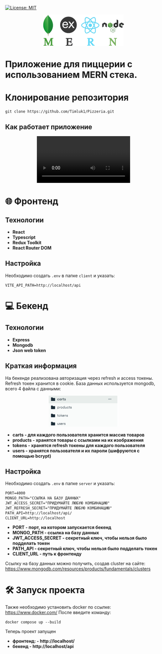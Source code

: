 [![License: MIT](https://img.shields.io/badge/License-MIT-blue.svg)](https://opensource.org/licenses/MIT)

<p align="center">
    <img src="./github images/MERN.png" alt="mongo" height="100" />
</p>

# Приложение для пиццерии с использованием MERN стека.

# Клонирование репозитория
``` 
git clone https://github.com/Timluk1/Pizzeria.git
```


## Как работает приложение

<p align="center">
  <video controls>
    <source src="./github%20images/work.mp4" type="video/mp4">
</p>


# 🌐 Фронтенд

## Технологии
- **React**
- **Typescript**
- **Redux Toolkit**
- **React Router DOM**

## Настройка

Необходимо создать `.env` в папке `client` и указать:
```
VITE_API_PATH=http://localhost/api
```

# 💻 Бекенд

## Технологии
- **Express**
- **Mongodb**
- **Json web token**
## Краткая информация
На бекенде реализована авторизация через refresh и access токены. Refresh токен хранится в cookie. База данных используется mongodb, всего 4 файла с данными:
<p align="center">
    <img src="./github images/MONGODB.png" alt="mongo" height="100" />
</p>

- **carts - для каждого пользователя хранится массив товаров**
- **products - хранятся товары с ссылками на их изображения**
- **tokens - хранятся refresh токены для каждого пользователя**
- **users - хранятся пользователя и их пароли (шифруются с помощью bcrypt)**

## Настройка

Необходимо создать `.env` в папке `server` и указать:
```
PORT=4000
MONGO_PATH="ССЫЛКА НА БАЗУ ДАННЫХ"
JWT_ACCESS_SECRET="ПРИДУМАЙТЕ ЛЮБУЮ КОМБИНАЦИЮ"
JWT_REFRESH_SECRET="ПРИДУМАЙТЕ ЛЮБУЮ КОМБИНАЦИЮ"
PATH_API=http://localhost/api/
CLIENT_URL=http://localhost
```
- **PORT - порт, на котором запускается бекенд**
- **MONGO_PATH - ссылка на базу данных**
- **JWT_ACCESS_SECRET - секретный ключ, чтобы нельзя было подделать токен**
- **PATH_API - секретный ключ, чтобы нельзя было подделать токен**
- **CLIENT_URL - путь к фронтенду**
  
Ссылку на базу данных можно получить, создав cluster на сайте: 
https://www.mongodb.com/resources/products/fundamentals/clusters

# 🛠 Запуск проекта
Также необходимо установить docker по ссылке:
https://www.docker.com/
После введите команду:
```
docker compose up --build
```
Теперь проект запущен
- **фронтенд: - http://localhost/**
- **бекенд - http://localhost/api**

